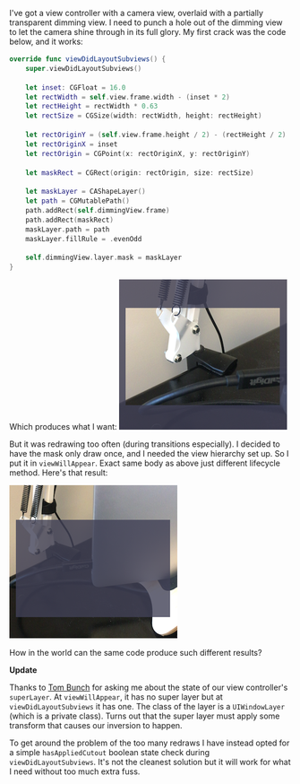 I've got a view controller with a camera view, overlaid with a partially transparent dimming view. I need to punch a hole out of the dimming view to let the camera shine through in its full glory. My first crack was the code below, and it works:

```swift
override func viewDidLayoutSubviews() {
    super.viewDidLayoutSubviews()

    let inset: CGFloat = 16.0
    let rectWidth = self.view.frame.width - (inset * 2)
    let rectHeight = rectWidth * 0.63
    let rectSize = CGSize(width: rectWidth, height: rectHeight)

    let rectOriginY = (self.view.frame.height / 2) - (rectHeight / 2)
    let rectOriginX = inset
    let rectOrigin = CGPoint(x: rectOriginX, y: rectOriginY)

    let maskRect = CGRect(origin: rectOrigin, size: rectSize)

    let maskLayer = CAShapeLayer()
    let path = CGMutablePath()
    path.addRect(self.dimmingView.frame)
    path.addRect(maskRect)
    maskLayer.path = path
    maskLayer.fillRule = .evenOdd

    self.dimmingView.layer.mask = maskLayer
}
```

Which produces what I want:
![](assets/correct-mask.png)

But it was redrawing too often (during transitions especially). I decided to have the mask only draw once, and I needed the view hierarchy set up. So I put it in `viewWillAppear`. Exact same body as above just different lifecycle method. Here's that result:

![](assets/sad-mask.png)

How in the world can the same code produce such different results?

**Update**

Thanks to [Tom Bunch](https://twitter.com/tbunch) for asking me about the state of our view controller's `superLayer`. At `viewWillAppear`, it has no super layer but at `viewDidLayoutSubviews` it has one. The class of the layer is a `UIWindowLayer` (which is a private class). Turns out that the super layer must apply some transform that causes our inversion to happen.

To get around the problem of the too many redraws I have instead opted for a simple `hasAppliedCutout` boolean state check during `viewDidLayoutSubviews`. It's not the cleanest solution but it will work for what I need without too much extra fuss.
